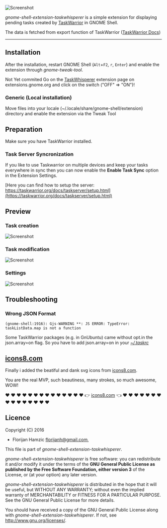 ![Screenshot](https://github.com/cinatic/taskwhisperer/raw/master/images/menu.png)

*gnome-shell-extension-taskwhisperer* is a simple extension for displaying pending tasks created by [TaskWarrior](https://taskwarrior.org/) in GNOME Shell.

The data is fetched from export function of TaskWarrior ([TaskWarrior Docs](https://taskwarrior.org/docs/))

----

## Installation

After the installation, restart GNOME Shell (`Alt`+`F2`, `r`, `Enter`) and enable the extension through *gnome-tweak-tool*.

Not Yet commited 
Go on the [TaskWhisperer](https://extensions.gnome.org/extension/1039/taskwhisperer/) extension page on extensions.gnome.org and click on the switch ("OFF" => "ON")!

### Generic (Local installation)

Move files into your locale (~/.locale/share/gnome-shell/extension) directory and enable the extension via the Tweak Tool

## Preparation

Make sure you have TaskWarrior installed.

### Task Server Syncronization
If you like to use Taskwarrior on multiple devices and keep your tasks everywhere in sync then you can now enable the **Enable Task Sync** option in the Extension Settings.

[Here you can find how to setup the server: https://taskwarrior.org/docs/taskserver/setup.html](https://taskwarrior.org/docs/taskserver/setup.html)

## Preview

### Task creation
![Screenshot](https://github.com/cinatic/taskwhisperer/raw/master/images/create.png)

### Task modification
![Screenshot](https://github.com/cinatic/taskwhisperer/raw/master/images/modify.png)

### Settings
![Screenshot](https://github.com/cinatic/taskwhisperer/raw/master/images/settings.png)

## Troubleshooting

### Wrong JSON Format
`(gnome-shell:1916): Gjs-WARNING **: JS ERROR: TypeError: taskListData.map is not a function`

Some TaskWarrior packages (e.g. in GnUbuntu) came without opt.in the json.array=on flag. So you have to add json.array=on in your [*~/.taskrc*](https://taskwarrior.org/docs/configuration.html)

## [icons8.com](https://www.icons8.com)
Finally i added the beatiful and dank svg icons from [icons8.com](https://www.icons8.com). 

You are the real MVP, such beautiness, many strokes, so much awesome, WOW!

:heart: :heart: :heart: :heart: :heart: :heart: :heart: :heart: :heart: :heart: :heart: :heart: :heart: :heart: :point_right: [icons8.com](https://www.icons8.com) :point_left: :heart: :heart: :heart: :heart: :heart: :heart: :heart: :heart: :heart: :heart: :heart: :heart: :heart: :heart: :heart:

## Licence

Copyright (C) 2016

* Florijan Hamzic <florijanh@gmail.com>,

This file is part of *gnome-shell-extension-taskwhisperer*.

*gnome-shell-extension-taskwhisperer* is free software: you can redistribute it and/or modify it under the terms of the **GNU General Public License as published by the Free Software Foundation, either version 3** of the License, or (at your option) any later version.

*gnome-shell-extension-taskwhisperer* is distributed in the hope that it will be useful, but WITHOUT ANY WARRANTY; without even the implied warranty of MERCHANTABILITY or FITNESS FOR A PARTICULAR PURPOSE.  See the GNU General Public License for more details.

You should have received a copy of the GNU General Public License along with *gnome-shell-extension-taskwhisperer*.  If not, see <http://www.gnu.org/licenses/>.


